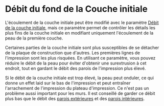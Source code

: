 Débit du fond de la Couche initiale
====
L'écoulement de la couche initiale peut être modifié avec le paramètre [Débit de la couche initiale](material_flow_layer_0.md), mais ce paramètre permet de contrôler les détails les plus fins de la couche initiale en modifiant uniquement l'écoulement de la peau de la première couche.

Certaines parties de la couche initiale sont plus susceptibles de se détacher de la plaque de construction que d'autres. Les premières lignes de l'impression sont les plus risquées. En utilisant ce paramètre, vous pouvez réduire le débit de la peau pour éviter d'obtenir une surextrusion à cet endroit, tout en gardant le débit des parois de l'impression plus élevé.

Si le débit de la couche initiale est trop élevé, la peau peut onduler, ce qui donne un effet laid sur le bas de l'impression et peut entraîner l'arrachement de l'impression du plateau d'impression. Ce n'est pas un problème aussi important pour les murs. Il est conseillé de garder ce débit plus bas que le débit des [parois extérieures](wall_0_material_flow_layer_0.md) et des [parois intérieures](wall_x_material_flow_layer_0.md).